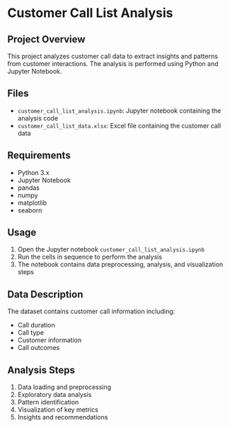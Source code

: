 # Customer Call List Analysis

## Project Overview
This project analyzes customer call data to extract insights and patterns from customer interactions. The analysis is performed using Python and Jupyter Notebook.

## Files
- `customer_call_list_analysis.ipynb`: Jupyter notebook containing the analysis code
- `customer_call_list_data.xlsx`: Excel file containing the customer call data

## Requirements
- Python 3.x
- Jupyter Notebook
- pandas
- numpy
- matplotlib
- seaborn

## Usage
1. Open the Jupyter notebook `customer_call_list_analysis.ipynb`
2. Run the cells in sequence to perform the analysis
3. The notebook contains data preprocessing, analysis, and visualization steps

## Data Description
The dataset contains customer call information including:
- Call duration
- Call type
- Customer information
- Call outcomes

## Analysis Steps
1. Data loading and preprocessing
2. Exploratory data analysis
3. Pattern identification
4. Visualization of key metrics
5. Insights and recommendations 